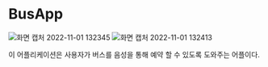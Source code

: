 # BusApp

![화면 캡처 2022-11-01 132345](https://user-images.githubusercontent.com/99471761/199158235-85c5f5be-4ee4-4313-be70-0b8f9ace6b70.png)
![화면 캡처 2022-11-01 132413](https://user-images.githubusercontent.com/99471761/199158248-d219d923-0e60-49e2-b8da-fcd6e3de9a1c.png)


이 어플리케이션은 사용자가 버스를 음성을 통해 예약 할 수 있도록 도와주는 어플이다.


